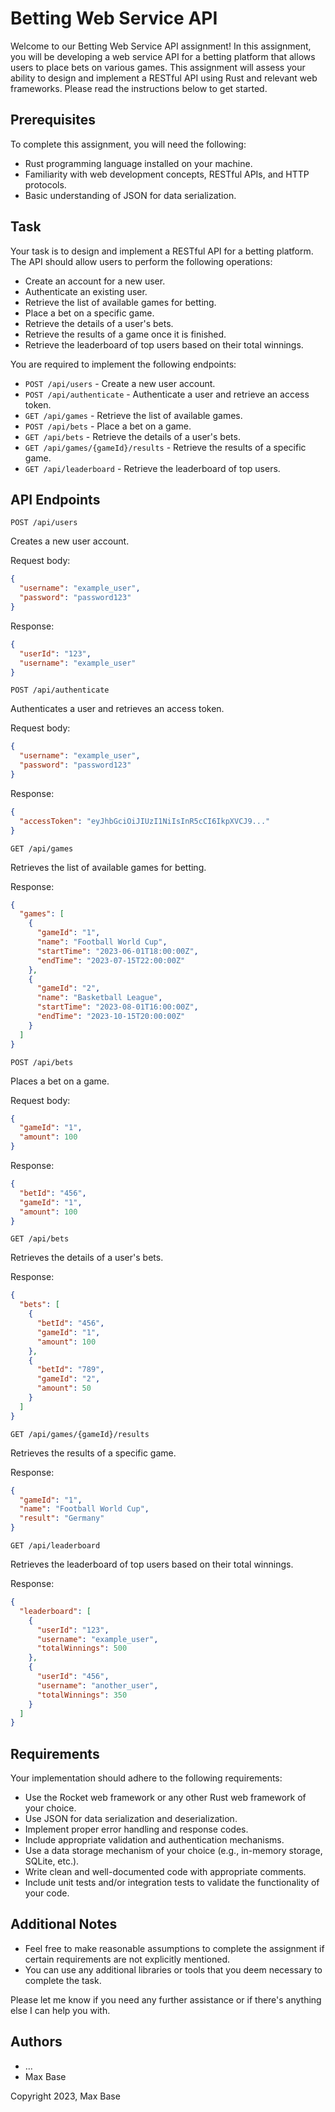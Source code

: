 # Betting Web Service API

Welcome to our Betting Web Service API assignment! In this assignment, you will be developing a web service API for a betting platform that allows users to place bets on various games. This assignment will assess your ability to design and implement a RESTful API using Rust and relevant web frameworks. Please read the instructions below to get started.

## Prerequisites

To complete this assignment, you will need the following:

- Rust programming language installed on your machine.
- Familiarity with web development concepts, RESTful APIs, and HTTP protocols.
- Basic understanding of JSON for data serialization.

## Task

Your task is to design and implement a RESTful API for a betting platform. The API should allow users to perform the following operations:

- Create an account for a new user.
- Authenticate an existing user.
- Retrieve the list of available games for betting.
- Place a bet on a specific game.
- Retrieve the details of a user's bets.
- Retrieve the results of a game once it is finished.
- Retrieve the leaderboard of top users based on their total winnings.

You are required to implement the following endpoints:

- `POST /api/users` - Create a new user account.
- `POST /api/authenticate` - Authenticate a user and retrieve an access token.
- `GET /api/games` - Retrieve the list of available games.
- `POST /api/bets` - Place a bet on a game.
- `GET /api/bets` - Retrieve the details of a user's bets.
- `GET /api/games/{gameId}/results` - Retrieve the results of a specific game.
- `GET /api/leaderboard` - Retrieve the leaderboard of top users.

## API Endpoints

`POST /api/users`

Creates a new user account.

Request body:

```json
{
  "username": "example_user",
  "password": "password123"
}
```

Response:

```json
{
  "userId": "123",
  "username": "example_user"
}
```

`POST /api/authenticate`

Authenticates a user and retrieves an access token.

Request body:

```json
{
  "username": "example_user",
  "password": "password123"
}
```

Response:

```json
{
  "accessToken": "eyJhbGciOiJIUzI1NiIsInR5cCI6IkpXVCJ9..."
}
```

`GET /api/games`

Retrieves the list of available games for betting.

Response:

```json
{
  "games": [
    {
      "gameId": "1",
      "name": "Football World Cup",
      "startTime": "2023-06-01T18:00:00Z",
      "endTime": "2023-07-15T22:00:00Z"
    },
    {
      "gameId": "2",
      "name": "Basketball League",
      "startTime": "2023-08-01T16:00:00Z",
      "endTime": "2023-10-15T20:00:00Z"
    }
  ]
}
```

`POST /api/bets`

Places a bet on a game.

Request body:

```json
{
  "gameId": "1",
  "amount": 100
}
```

Response:

```json
{
  "betId": "456",
  "gameId": "1",
  "amount": 100
}
```

`GET /api/bets`

Retrieves the details of a user's bets.

Response:

```json
{
  "bets": [
    {
      "betId": "456",
      "gameId": "1",
      "amount": 100
    },
    {
      "betId": "789",
      "gameId": "2",
      "amount": 50
    }
  ]
}
```

`GET /api/games/{gameId}/results`

Retrieves the results of a specific game.

Response:

```json
{
  "gameId": "1",
  "name": "Football World Cup",
  "result": "Germany"
}
```

`GET /api/leaderboard`

Retrieves the leaderboard of top users based on their total winnings.

Response:

```json
{
  "leaderboard": [
    {
      "userId": "123",
      "username": "example_user",
      "totalWinnings": 500
    },
    {
      "userId": "456",
      "username": "another_user",
      "totalWinnings": 350
    }
  ]
}
```

## Requirements

Your implementation should adhere to the following requirements:

- Use the Rocket web framework or any other Rust web framework of your choice.
- Use JSON for data serialization and deserialization.
- Implement proper error handling and response codes.
- Include appropriate validation and authentication mechanisms.
- Use a data storage mechanism of your choice (e.g., in-memory storage, SQLite, etc.).
- Write clean and well-documented code with appropriate comments.
- Include unit tests and/or integration tests to validate the functionality of your code.

## Additional Notes

- Feel free to make reasonable assumptions to complete the assignment if certain requirements are not explicitly mentioned.
- You can use any additional libraries or tools that you deem necessary to complete the task.

Please let me know if you need any further assistance or if there's anything else I can help you with.

## Authors

- ...
- Max Base

Copyright 2023, Max Base
